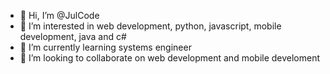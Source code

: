 - 👋 Hi, I’m @JulCode
- 👀 I’m interested in web development, python, javascript, mobile development, java and c#
- 🌱 I’m currently learning systems engineer
- 💞️ I’m looking to collaborate on web development and mobile develoment
<!---
- 📫 How to reach me email: julianve351@gmail.com / twitter: @julcodes / instagram: @julcodes 


JulCode/JulCode is a ✨ special ✨ repository because its `README.md` (this file) appears on your GitHub profile.
You can click the Preview link to take a look at your changes.
--->
